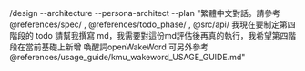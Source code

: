 /design --architecture --persona-architect  --plan "繁體中文對話。請參考 
@references/spec/ , @references/todo_phase/ , @src/api/  我現在要制定第四階段的 todo 請幫我撰寫 
md，我需要對這份md評估後再真的執行，我希望第四階段在當前基礎上新增 喚醒詞openWakeWord 可另外參考 @references/usage_guide/kmu_wakeword_USAGE_GUIDE.md"
